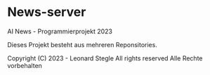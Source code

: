 # News-server
AI News - Programmierprojekt 2023

Dieses Projekt besteht aus mehreren Reponsitories.

Copyright (C) 2023 - Leonard Stegle
All rights reserved
Alle Rechte vorbehalten
